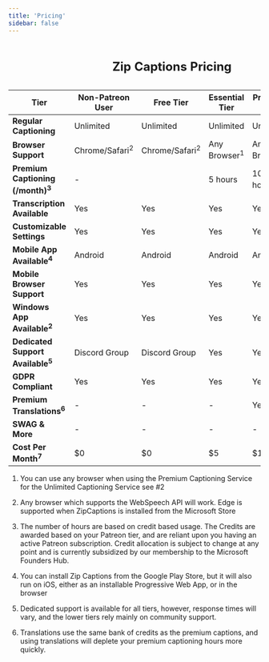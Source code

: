 ```yaml
---
title: 'Pricing'
sidebar: false
---
```

<div class="table_component" role="region" tabindex="0">
<table>
    <caption><h2>Zip Captions Pricing</h2></caption>
    <thead>
        <tr>
            <th>Tier</th>
            <th>Non-Patreon User</th>
            <th>Free Tier</th>
            <th>Essential Tier</th>
            <th>Premium Tier</th>
            <th>Platinum Tier</th>
        </tr>
    </thead>
    <tbody>
        <tr>
            <td><b>Regular <br>Captioning</b></td>
            <td>Unlimited</td>
            <td>Unlimited</td>
            <td>Unlimited</td>
            <td>Unlimited</td>
            <td>Unlimited</td>
        </tr>
        <tr>
            <td><b>Browser <br>Support</b></td>
            <td>Chrome/Safari<sup>2</sup></td>
            <td>Chrome/Safari<sup>2</sup></td>
            <td>Any Browser<sup>1</sup></td>
            <td>Any Browser<sup>1</sup></td>
            <td>Any Browser<sup>1</sup></td>
        </tr>
        <tr>
            <td><b>Premium Captioning (/month)<sup>3</sup></b></td>
            <td>-</td>
            <td></td>
            <td>5 hours</td>
            <td>10 hours<sup>6</sup></td>
            <td>25 hours<sup>6</sup></td>
        </tr>
        <tr>
            <td><b>Transcription Available</b></td>
            <td>Yes</td>
            <td>Yes</td>
            <td>Yes</td>
            <td>Yes</td>
            <td>Yes</td>
        </tr>
        <tr>
            <td><b>Customizable Settings</b></td>
            <td>Yes</td>
            <td>Yes</td>
            <td>Yes</td>
            <td>Yes</td>
            <td>Yes</td>
        </tr>
        <tr>
            <td><b>Mobile App Available<sup>4</sup></b></td>
            <td>Android</td>
            <td>Android</td>
            <td>Android</td>
            <td>Android</td>
            <td>Android</td>
        </tr>
        <tr>
            <td><b>Mobile Browser Support</b></td>
            <td>Yes</td>
            <td>Yes</td>
            <td>Yes</td>
            <td>Yes</td>
            <td>Yes</td>
        </tr>
        <tr>
            <td><b>Windows App Available<sup>2</sup></b></td>
            <td>Yes</td>
            <td>Yes</td>
            <td>Yes</td>
            <td>Yes</td>
            <td>Yes</td>
        </tr>
        <tr>
            <td><b>Dedicated Support Available<sup>5</sup></b></td>
            <td>Discord Group</td>
            <td>Discord Group</td>
            <td>Yes</td>
            <td>Yes</td>
            <td>Yes</td>
        </tr>
        <tr>
            <td><b>GDPR Compliant</b></td>
            <td>Yes</td>
            <td>Yes</td>
            <td>Yes</td>
            <td>Yes</td>
            <td>Yes</td>
        </tr>
        <tr>
            <td><b>Premium Translations<sup>6</sup></b></td>
            <td>-</td>
            <td>-</td>
            <td>-</td>
            <td>Yes</td>
            <td>Yes</td>
        </tr>
        <tr>
            <td><b>SWAG &amp; More</b></td>
            <td>-</td>
            <td>-</td>
            <td>-</td>
            <td>-</td>
            <td>Yes</td>
        </tr>
        <tr>
            <td><b>Cost Per Month<sup>7</sup></b></td>
            <td>$0</td>
            <td>$0</td>
            <td>$5</td>
            <td>$15</td>
            <td>$30</td>
        </tr>
    </tbody>
</table>
</div>

1. You can use any browser when using the Premium Captioning Service for the Unlimited Captioning Service see #2

2. Any browser which supports the WebSpeech API will work. Edge is supported when ZipCaptions is installed from the Microsoft Store

3. The number of hours are based on credit based usage. The Credits are awarded based on your Patreon tier, and are reliant upon you having an active Patreon subscription. Credit allocation is subject to change at any point and is currently subsidized by our membership to the Microsoft Founders Hub. 

4. You can install Zip Captions from the Google Play Store, but it will also run on iOS, either as an installable Progressive Web App, or in the browser

5. Dedicated support is available for all tiers, however, response times will vary, and the lower tiers rely mainly on community support.

6. Translations use the same bank of credits as the premium captions, and using translations will deplete your premium captioning hours more quickly. 